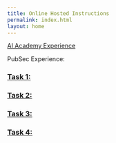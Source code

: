 ```yaml
---
title: Online Hosted Instructions
permalink: index.html
layout: home
---
```


[AI Academy Experience](https://microsoftlearning.github.io/Microsoft-365-Copilot-Immersion-Experience/Instructions/Labs/AIAcademy/index.html)


PubSec Experience: 

### [Task 1:](https://microsoftlearning.github.io/Microsoft-365-Copilot-Immersion-Experience/Instructions/Labs/PubSec/Task_1.html)

### [Task 2:](https://microsoftlearning.github.io/Microsoft-365-Copilot-Immersion-Experience/Instructions/Labs/PubSec/Task_2.html)

### [Task 3:](https://microsoftlearning.github.io/Microsoft-365-Copilot-Immersion-Experience/Instructions/Labs/PubSec/Task_3.html)

### [Task 4:](https://microsoftlearning.github.io/Microsoft-365-Copilot-Immersion-Experience/Instructions/Labs/PubSec/Task_4.html)